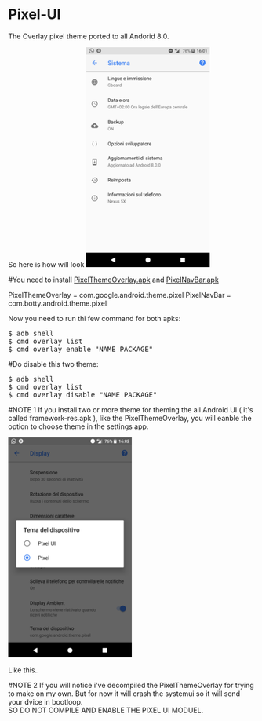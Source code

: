 # Pixel-UI

The Overlay pixel theme ported to all Andorid 8.0.

So here is how will look <img width="50%" src="https://github.com/BottyIvan/Pixel-UI/blob/master/device-2017-08-29-160202.png?raw=true">

#You need to install <a href="">PixelThemeOverlay.apk</a> and <a href="">PixelNavBar.apk</a>

PixelThemeOverlay = com.google.android.theme.pixel
PixelNavBar = com.botty.android.theme.pixel

Now you need to run thi few command for both apks:

<pre>$ adb shell
$ cmd overlay list
$ cmd overlay enable "NAME PACKAGE"
</pre>

#Do disable this two theme:

<pre>$ adb shell
$ cmd overlay list
$ cmd overlay disable "NAME PACKAGE"
</pre>

#NOTE 1
If you install two or more theme for theming the all Android UI ( it's called framework-res.apk ), like the PixelThemeOverlay, you will eanble the option to choose theme in the settings app.

<img width="50%" src="https://github.com/BottyIvan/Pixel-UI/blob/master/device-2017-08-29-160225.png?raw=true">

Like this..

#NOTE 2
If you will notice i've decompiled the PixelThemeOverlay for trying to make on my own. But for now it will crash the systemui so it will send your dvice in bootloop.<br>SO DO NOT COMPILE AND ENABLE THE PIXEL UI MODUEL.
